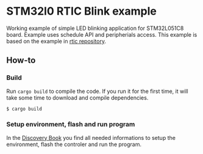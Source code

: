 # STM32l0 RTIC Blink example

Working example of simple LED blinking application for STM32L051C8 board. Example uses schedule API and peripherials access. This example is based on the example in [rtic repository](https://github.com/rtic-rs/rtic/tree/master/examples/stm32f3_blinky).

## How-to

### Build

Run `cargo build` to compile the code. If you run it for the first time, it will take some time to download and compile dependencies.

```bash
$ cargo build
```

### Setup environment, flash and run program

In the [Discovery Book](https://rust-embedded.github.io/discovery) you find all needed informations to setup the environment, flash the controler and run the program.
